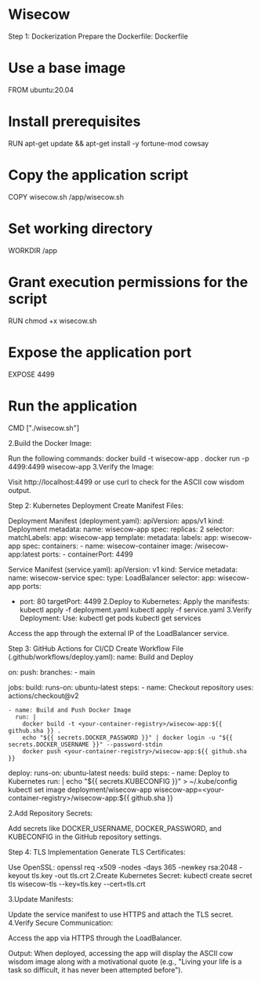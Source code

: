 # Wisecow
Step 1: Dockerization
Prepare the Dockerfile:
Dockerfile
# Use a base image
FROM ubuntu:20.04

# Install prerequisites
RUN apt-get update && apt-get install -y fortune-mod cowsay

# Copy the application script
COPY wisecow.sh /app/wisecow.sh

# Set working directory
WORKDIR /app

# Grant execution permissions for the script
RUN chmod +x wisecow.sh

# Expose the application port
EXPOSE 4499

# Run the application
CMD ["./wisecow.sh"]

2.Build the Docker Image:

Run the following commands:
docker build -t wisecow-app .
docker run -p 4499:4499 wisecow-app
3.Verify the Image:

Visit http://localhost:4499 or use curl to check for the ASCII cow wisdom output.

Step 2: Kubernetes Deployment
Create Manifest Files:

Deployment Manifest (deployment.yaml):
apiVersion: apps/v1
kind: Deployment
metadata:
  name: wisecow-app
spec:
  replicas: 2
  selector:
    matchLabels:
      app: wisecow-app
  template:
    metadata:
      labels:
        app: wisecow-app
    spec:
      containers:
      - name: wisecow-container
        image: <your-container-registry>/wisecow-app:latest
        ports:
        - containerPort: 4499
        
Service Manifest (service.yaml):
apiVersion: v1
kind: Service
metadata:
  name: wisecow-service
spec:
  type: LoadBalancer
  selector:
    app: wisecow-app
  ports:
  - port: 80
    targetPort: 4499
2.Deploy to Kubernetes:
Apply the manifests:
kubectl apply -f deployment.yaml
kubectl apply -f service.yaml
3.Verify Deployment:
Use:
kubectl get pods
kubectl get services

Access the app through the external IP of the LoadBalancer service.

Step 3: GitHub Actions for CI/CD
Create Workflow File (.github/workflows/deploy.yaml):
name: Build and Deploy

on:
  push:
    branches:
      - main

jobs:
  build:
    runs-on: ubuntu-latest
    steps:
    - name: Checkout repository
      uses: actions/checkout@v2

    - name: Build and Push Docker Image
      run: |
        docker build -t <your-container-registry>/wisecow-app:${{ github.sha }} .
        echo "${{ secrets.DOCKER_PASSWORD }}" | docker login -u "${{ secrets.DOCKER_USERNAME }}" --password-stdin
        docker push <your-container-registry>/wisecow-app:${{ github.sha }}

  deploy:
    runs-on: ubuntu-latest
    needs: build
    steps:
    - name: Deploy to Kubernetes
      run: |
        echo "${{ secrets.KUBECONFIG }}" > ~/.kube/config
        kubectl set image deployment/wisecow-app wisecow-app=<your-container-registry>/wisecow-app:${{ github.sha }}
        
2.Add Repository Secrets:

Add secrets like DOCKER_USERNAME, DOCKER_PASSWORD, and KUBECONFIG in the GitHub repository settings.

Step 4: TLS Implementation
Generate TLS Certificates:

Use OpenSSL:
openssl req -x509 -nodes -days 365 -newkey rsa:2048 -keyout tls.key -out tls.crt
2.Create Kubernetes Secret:
kubectl create secret tls wisecow-tls --key=tls.key --cert=tls.crt

3.Update Manifests:

Update the service manifest to use HTTPS and attach the TLS secret.
4.Verify Secure Communication:

Access the app via HTTPS through the LoadBalancer.

Output:
When deployed, accessing the app will display the ASCII cow wisdom image along with a motivational quote (e.g., "Living your life is a task so difficult, it has never been attempted before").


